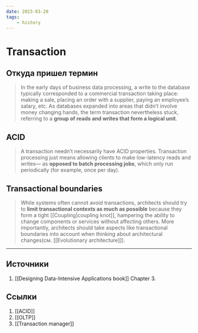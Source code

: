 ```yaml
---
date: 2023-03-20
tags:
    - history
---
```


# Transaction

## Откуда пришел термин

> In the early days of business data processing, a write to the database typically corresponded to a commercial transaction taking place: making a sale, placing an order with a supplier, paying an employee’s salary, etc. As databases expanded into areas that didn’t involve money changing hands, the term transaction nevertheless stuck, referring to a **group of reads and writes that form a logical unit**.

## ACID

> A transaction needn’t necessarily have ACID properties. Transaction processing just means allowing clients to make low-latency reads and writes— as **opposed to batch processing jobs**, which only run periodically (for example, once per day).

## Transactional boundaries

> While systems often cannot avoid transactions, architects should try to **limit transactional contexts as much as possible** because they form a tight [[Coupling|coupling knot]], hampering the ability to change components or services without affecting others. More importantly, architects should take aspects like transactional boundaries into account when thinking about architectural changes(см. [[Evolutionary architecture]]).

---

## Источники

1. [[Designing Data-Intensive Applications book]] Chapter 3.

## Ссылки

1. [[ACID]]
1. [[OLTP]]
1. [[Transaction manager]]
